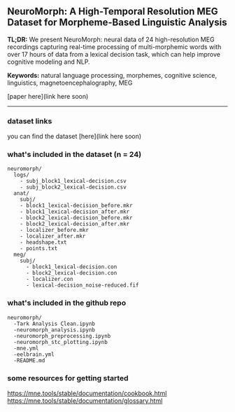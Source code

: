 ## NeuroMorph: A High-Temporal Resolution MEG Dataset for Morpheme-Based Linguistic Analysis

**TL;DR:** We present NeuroMorph: neural data of 24 high-resolution MEG recordings capturing real-time processing of multi-morphemic words with over 17 hours of data from a lexical decision task, which can help improve cognitive modeling and NLP.

**Keywords:** natural language processing, morphemes, cognitive science, linguistics, magnetoencephalography, MEG

[paper here](link here soon)

---

### dataset links

you can find the dataset [here](link here soon)

### what's included in the dataset (n = 24)
```
neuromorph/
  logs/
    - subj_block1_lexical-decision.csv
    - subj_block2_lexical-decision.csv
  anat/
    subj/
    - block1_lexical-decision_before.mkr
    - block1_lexical-decision_after.mkr
    - block2_lexical-decision_before.mkr
    - block2_lexical-decision_after.mkr
    - localizer_before.mkr
    - localizer_after.mkr
    - headshape.txt
    - points.txt
  meg/
    subj/
      - block1_lexical-decision.con
      - block2_lexical-decision.con
      - localizer.con
      - lexical-decision_noise-reduced.fif
```

### what's included in the github repo
```
neuromorph/
  -Tark Analysis Clean.ipynb
  -neuromorph_analysis.ipynb
  -neuromorph_preprocessing.ipynb
  -neuromorph_stc_plotting.ipynb
  -mne.yml
  -eelbrain.yml
  -README.md
```
### some resources for getting started

https://mne.tools/stable/documentation/cookbook.html
https://mne.tools/stable/documentation/glossary.html




